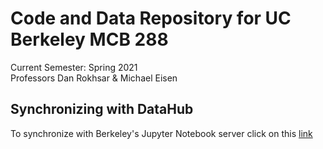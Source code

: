 # Code and Data Repository for UC Berkeley MCB 288
Current Semester: Spring 2021  
Professors Dan Rokhsar & Michael Eisen  
  
## Synchronizing with DataHub
To synchronize with Berkeley's Jupyter Notebook server click on this [link](https://datahub.berkeley.edu/hub/user-redirect/git-pull?repo=https%3A%2F%2Fgithub.com%2Fucbmcb288%2Fmcb288_2021&urlpath=tree%2Fmcb288_2021%2F&branch=main)